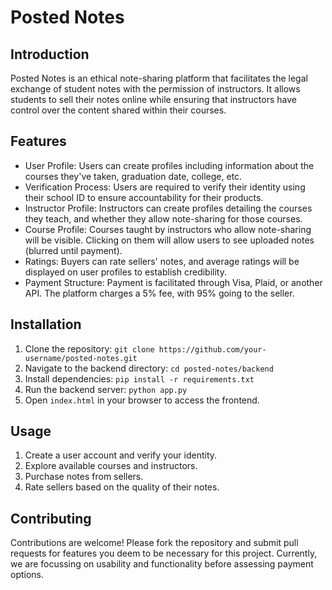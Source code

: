# Posted Notes

## Introduction
Posted Notes is an ethical note-sharing platform that facilitates the legal exchange of student notes with the permission of instructors. It allows students to sell their notes online while ensuring that instructors have control over the content shared within their courses.

## Features
- User Profile: Users can create profiles including information about the courses they've taken, graduation date, college, etc.
- Verification Process: Users are required to verify their identity using their school ID to ensure accountability for their products.
- Instructor Profile: Instructors can create profiles detailing the courses they teach, and whether they allow note-sharing for those courses.
- Course Profile: Courses taught by instructors who allow note-sharing will be visible. Clicking on them will allow users to see uploaded notes (blurred until payment).
- Ratings: Buyers can rate sellers' notes, and average ratings will be displayed on user profiles to establish credibility.
- Payment Structure: Payment is facilitated through Visa, Plaid, or another API. The platform charges a 5% fee, with 95% going to the seller.

## Installation
1. Clone the repository: `git clone https://github.com/your-username/posted-notes.git`
2. Navigate to the backend directory: `cd posted-notes/backend`
3. Install dependencies: `pip install -r requirements.txt`
4. Run the backend server: `python app.py`
5. Open `index.html` in your browser to access the frontend.

## Usage
1. Create a user account and verify your identity.
2. Explore available courses and instructors.
3. Purchase notes from sellers.
4. Rate sellers based on the quality of their notes.

## Contributing
Contributions are welcome! Please fork the repository and submit pull requests for features you deem to be necessary for this project. Currently, we are focussing on usability and functionality before assessing payment options.


